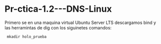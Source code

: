 # Pr-ctica-1.2---DNS-Linux

Primero se en una maquina virtual Ubuntu Server LTS descargamos bind y las herramintas de dig con los siguinetes comandos:

``` mkadir holo_prueba```